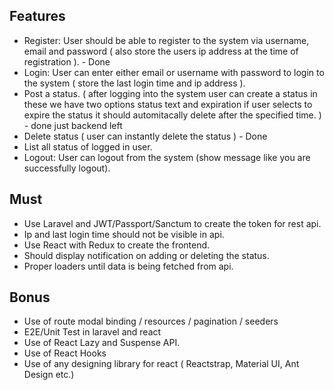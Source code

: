 ## Features

-   Register: User should be able to register to the system via username, email and password ( also store the users ip address at the time of registration ). - Done
-   Login: User can enter either email or username with password to login to the system ( store the last login time and ip address ).
-   Post a status. ( after logging into the system user can create a status in these we have two options status text and expiration if user selects to expire the status it should automitacally delete after the specified time. ) - done just backend left
-   Delete status ( user can instantly delete the status ) - Done
-   List all status of logged in user.
-   Logout: User can logout from the system (show message like you are successfully logout).

## Must

-   Use Laravel and JWT/Passport/Sanctum to create the token for rest api.
-   Ip and last login time should not be visible in api.
-   Use React with Redux to create the frontend.
-   Should display notification on adding or deleting the status.
-   Proper loaders until data is being fetched from api.

## Bonus

-   Use of route modal binding / resources / pagination / seeders
-   E2E/Unit Test in laravel and react
-   Use of React Lazy and Suspense API.
-   Use of React Hooks
-   Use of any designing library for react ( Reactstrap, Material UI, Ant Design etc.)
